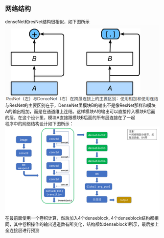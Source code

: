 ##  网络结构
denseNet和resNet结构很相似，如下图所示<br>
![](https://github.com/orangerfun/Pytorch/raw/master/DenseNet/rd.png)
与ResNet的主要区别在于，DenseNet⾥模块B的输出不是像ResNet那样和模块 A的输出相加，⽽是在通道维上连结。这样模块A的输出可以直接传⼊模块B后⾯的层。在这个设计⾥，模块A直接跟模块B后⾯的所有层连接在了⼀起
<br>
程序中的网络结构设计如下图所示：<br>
![](https://github.com/orangerfun/Pytorch/raw/master/DenseNet/DenseNet.png)
在最前面使用一个卷积计算，然后加入4个denseblock, 4个denseblock结构都相同，其中卷积操作的输出通道数有所变化，结构都如denseblock1所示，最后接上全连接层进行预测
